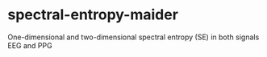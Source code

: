 # spectral-entropy-maider
One-dimensional and two-dimensional spectral entropy (SE) in both signals EEG and PPG
